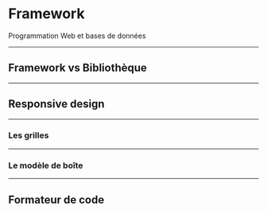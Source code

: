 # Framework

Programmation Web et bases de données

---

## Framework vs Bibliothèque

---

## Responsive design

---

### Les grilles

---

### Le modèle de boîte

---

## Formateur de code
